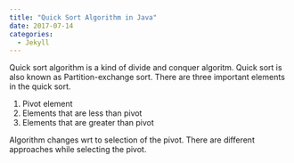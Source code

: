 ```yaml
---
title: "Quick Sort Algorithm in Java"
date: 2017-07-14
categories: 
  - Jekyll
---
```


Quick sort algorithm is a kind of divide and conquer algoritm. Quick sort is also known as Partition-exchange sort. There are three 
important elements in the quick sort. 
1. Pivot element
2. Elements that are less than pivot
3. Elements that are greater than pivot

Algorithm changes wrt to selection of the pivot. There are different approaches while selecting the pivot. 

```java

```

